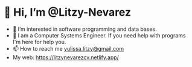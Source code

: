 # 👋 Hi, I’m @Litzy-Nevarez

- 👀 I’m interested in software programming and data bases.
- 🌱 I am a Computer Systems Engineer. If you need help with programs I'm here for help you.
- 📫 How to reach me yulissa.litzy@gmail.com
- My web: https://litzynevarezcv.netlify.app/

<!---
Litzy-Nevarez/Litzy-Nevarez is a ✨ special ✨ repository because its `README.md` (this file) appears on your GitHub profile.
You can click the Preview link to take a look at your changes.
--->
